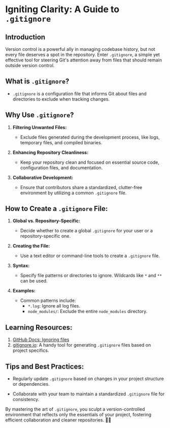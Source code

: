 # Igniting Clarity: A Guide to `.gitignore`

## Introduction

Version control is a powerful ally in managing codebase history, but not every file deserves a spot in the repository. Enter `.gitignore`, a simple yet effective tool for steering Git's attention away from files that should remain outside version control.

## What is `.gitignore`?

- `.gitignore` is a configuration file that informs Git about files and directories to exclude when tracking changes.
  
## Why Use `.gitignore`?

1. **Filtering Unwanted Files:**
   - Exclude files generated during the development process, like logs, temporary files, and compiled binaries.
  
2. **Enhancing Repository Cleanliness:**
   - Keep your repository clean and focused on essential source code, configuration files, and documentation.
  
3. **Collaborative Development:**
   - Ensure that contributors share a standardized, clutter-free environment by utilizing a common `.gitignore` file.

## How to Create a `.gitignore` File:

1. **Global vs. Repository-Specific:**
   - Decide whether to create a global `.gitignore` for your user or a repository-specific one.

2. **Creating the File:**
   - Use a text editor or command-line tools to create a `.gitignore` file.

3. **Syntax:**
   - Specify file patterns or directories to ignore. Wildcards like `*` and `**` can be used.

4. **Examples:**
   - Common patterns include:
     - `*.log`: Ignore all log files.
     - `node_modules/`: Exclude the entire `node_modules` directory.

## Learning Resources:

1. [GitHub Docs: Ignoring files](https://docs.github.com/en/github/using-git/supported-file-formats-on-github#ignoring-files)
2. [gitignore.io](https://www.gitignore.io/): A handy tool for generating `.gitignore` files based on project specifics.

## Tips and Best Practices:

- Regularly update `.gitignore` based on changes in your project structure or dependencies.

- Collaborate with your team to maintain a standardized `.gitignore` file for consistency.

By mastering the art of `.gitignore`, you sculpt a version-controlled environment that reflects only the essentials of your project, fostering efficient collaboration and cleaner repositories. &#128640;&#10024;
